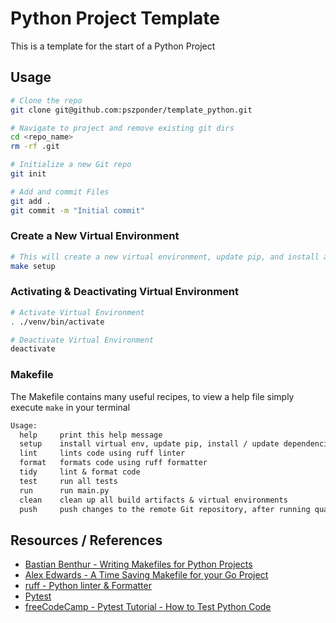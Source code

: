 # Python Project Template

This is a template for the start of a Python Project

## Usage

```bash
# Clone the repo
git clone git@github.com:pszponder/template_python.git

# Navigate to project and remove existing git dirs
cd <repo_name>
rm -rf .git

# Initialize a new Git repo
git init

# Add and commit Files
git add .
git commit -m "Initial commit"
```

### Create a New Virtual Environment

```bash
# This will create a new virtual environment, update pip, and install any dependencies from requirements.txt
make setup
```

### Activating & Deactivating Virtual Environment

```bash
# Activate Virtual Environment
. ./venv/bin/activate

# Deactivate Virtual Environment
deactivate
```

### Makefile

The Makefile contains many useful recipes, to view a help file simply execute `make` in your terminal

```txt
Usage:
  help     print this help message
  setup    install virtual env, update pip, install / update dependencies
  lint     lints code using ruff linter
  format   formats code using ruff formatter
  tidy     lint & format code
  test     run all tests
  run      run main.py
  clean    clean up all build artifacts & virtual environments
  push     push changes to the remote Git repository, after running quality control checks
```

## Resources / References

- [Bastian Benthur - Writing Makefiles for Python Projects](https://venthur.de/2021-03-31-python-makefiles.html)
- [Alex Edwards - A Time Saving Makefile for your Go Project](https://www.alexedwards.net/blog/a-time-saving-makefile-for-your-go-projects)
- [ruff - Python linter & Formatter](https://github.com/astral-sh/ruff)
- [Pytest](https://docs.pytest.org/en)
- [freeCodeCamp - Pytest Tutorial - How to Test Python Code](https://www.youtube.com/watch?v=cHYq1MRoyI0)